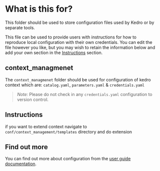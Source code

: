 # What is this for?

This folder should be used to store configuration files used by Kedro or by separate tools.

This file can be used to provide users with instructions for how to reproduce local configuration with their own credentials. You can edit the file however you like, but you may wish to retain the information below and add your own section in the [Instructions](#Instructions) section.

## context_managmenet

The `context_managmenet` folder should be used for configuration of kedro context which are: `catalog.yaml`, `parameters.yaml` & `credentials.yaml`

> *Note:* Please do not check in any `credentials.yaml` configuration to version control.

## Instructions


if you want to extend context navigate to `conf/context_management/templates` directory and do extension


## Find out more
You can find out more about configuration from the [user guide documentation](https://kedro.readthedocs.io/en/stable/04_user_guide/03_configuration.html).
